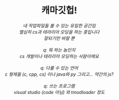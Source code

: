 <h1 align=center>캐마깃헙!</h1>

<h6><p align=center>
내 작업파일들 볼 수 있는 유일한 공간임<br>
열심히 cs과 테라리아 모딩을 하는 중입니다<br>
잘되기만 바랄 뿐<br><br>
q: 뭐 하는 놈인지<br>
cs 개발이나 테라리아 모딩하는 사람이에요<br><br>
q: 다룰 수 있는 언어<br>
c 형제들 (c, cpp, cs) 이나 java와 py 그리고... 약간의 js?<br><br>
q: 쓰는 프로그램<br>
visual studio (code 아님) 와 tmodloader 정도
</p></h6>
